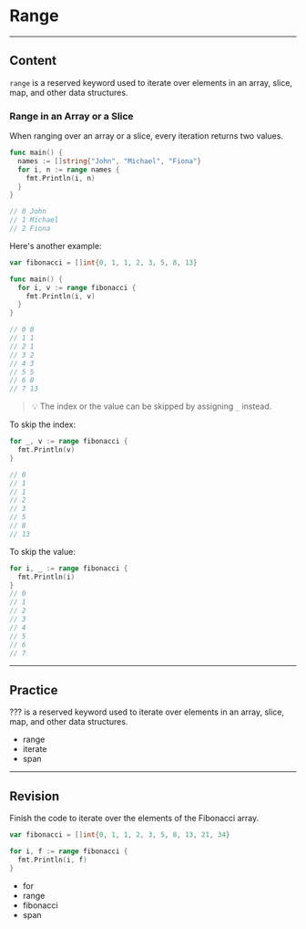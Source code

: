 ﻿---
author: Stefan-Stojanovic

type: normal

category: how to

---

# Range

---
## Content

`range` is a reserved keyword used to iterate over elements in an array, slice, map, and other data structures.

### Range in an Array or a Slice

When ranging over an array or a slice, every iteration returns two values.

```go
func main() {
  names := []string{"John", "Michael", "Fiona"}
  for i, n := range names {
    fmt.Println(i, n)
  }
}

// 0 John
// 1 Michael
// 2 Fiona
```

Here's another example:
```go
var fibonacci = []int{0, 1, 1, 2, 3, 5, 8, 13}

func main() {
  for i, v := range fibonacci {
    fmt.Println(i, v)
  }
}

// 0 0
// 1 1
// 2 1
// 3 2
// 4 3
// 5 5
// 6 8
// 7 13
```

> 💡 The index or the value can be skipped by assigning `_` instead.

To skip the index:
```go
for _, v := range fibonacci {
  fmt.Println(v)
}

// 0
// 1
// 1
// 2
// 3
// 5
// 8
// 13
```

To skip the value:
```go
for i, _ := range fibonacci {
  fmt.Println(i)
}
// 0
// 1
// 2
// 3
// 4
// 5
// 6
// 7
```

---
## Practice

??? is a reserved keyword used to iterate over elements in an array, slice, map, and other data structures.

- range
- iterate
- span

---
## Revision

Finish the code to iterate over the elements of the Fibonacci array.

```go
var fibonacci = []int{0, 1, 1, 2, 3, 5, 8, 13, 21, 34}

for i, f := range fibonacci {
  fmt.Println(i, f)
}
```

- for
- range
- fibonacci 
- span